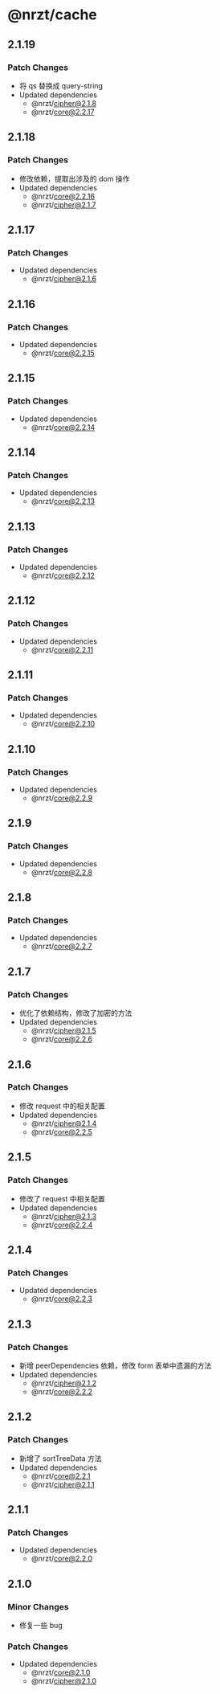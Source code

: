 # @nrzt/cache

## 2.1.19

### Patch Changes

- 将 qs 替换成 query-string
- Updated dependencies
  - @nrzt/cipher@2.1.8
  - @nrzt/core@2.2.17

## 2.1.18

### Patch Changes

- 修改依赖，提取出涉及的 dom 操作
- Updated dependencies
  - @nrzt/core@2.2.16
  - @nrzt/cipher@2.1.7

## 2.1.17

### Patch Changes

- Updated dependencies
  - @nrzt/cipher@2.1.6

## 2.1.16

### Patch Changes

- Updated dependencies
  - @nrzt/core@2.2.15

## 2.1.15

### Patch Changes

- Updated dependencies
  - @nrzt/core@2.2.14

## 2.1.14

### Patch Changes

- Updated dependencies
  - @nrzt/core@2.2.13

## 2.1.13

### Patch Changes

- Updated dependencies
  - @nrzt/core@2.2.12

## 2.1.12

### Patch Changes

- Updated dependencies
  - @nrzt/core@2.2.11

## 2.1.11

### Patch Changes

- Updated dependencies
  - @nrzt/core@2.2.10

## 2.1.10

### Patch Changes

- Updated dependencies
  - @nrzt/core@2.2.9

## 2.1.9

### Patch Changes

- Updated dependencies
  - @nrzt/core@2.2.8

## 2.1.8

### Patch Changes

- Updated dependencies
  - @nrzt/core@2.2.7

## 2.1.7

### Patch Changes

- 优化了依赖结构，修改了加密的方法
- Updated dependencies
  - @nrzt/cipher@2.1.5
  - @nrzt/core@2.2.6

## 2.1.6

### Patch Changes

- 修改 request 中的相关配置
- Updated dependencies
  - @nrzt/cipher@2.1.4
  - @nrzt/core@2.2.5

## 2.1.5

### Patch Changes

- 修改了 request 中相关配置
- Updated dependencies
  - @nrzt/cipher@2.1.3
  - @nrzt/core@2.2.4

## 2.1.4

### Patch Changes

- Updated dependencies
  - @nrzt/core@2.2.3

## 2.1.3

### Patch Changes

- 新增 peerDependencies 依赖，修改 form 表单中遗漏的方法
- Updated dependencies
  - @nrzt/cipher@2.1.2
  - @nrzt/core@2.2.2

## 2.1.2

### Patch Changes

- 新增了 sortTreeData 方法
- Updated dependencies
  - @nrzt/core@2.2.1
  - @nrzt/cipher@2.1.1

## 2.1.1

### Patch Changes

- Updated dependencies
  - @nrzt/core@2.2.0

## 2.1.0

### Minor Changes

- 修复一些 bug

### Patch Changes

- Updated dependencies
  - @nrzt/core@2.1.0
  - @nrzt/cipher@2.1.0
